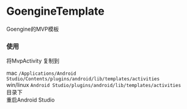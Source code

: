# GoengineTemplate
Goengine的MVP模板

### 使用

将MvpActivity 复制到 

mac `/Applications/Android Studio/Contents/plugins/android/lib/templates/activities`  
win/linux `Android Studio/plugins/android/lib/templates/activities`  
目录下  
重启Android Studio
